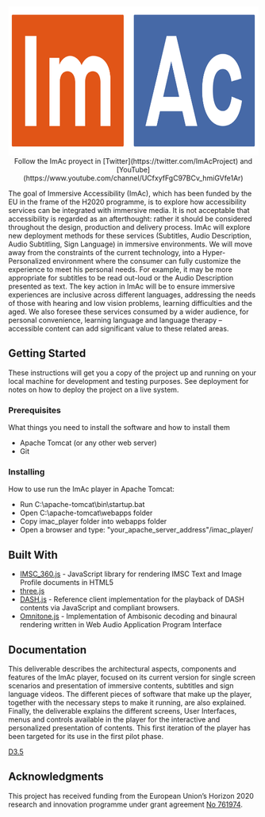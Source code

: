 <p align="center">
    <a href="http://www.imac-project.eu/">
        <img height="300px" width="774px" src="./img/LOGO-IMAC.png" />
    </a>
    Follow the ImAc proyect in [Twitter](https://twitter.com/ImAcProject) and [YouTube](https://www.youtube.com/channel/UCfxyfFgC97BCv_hmiGVfe1Ar)

</p>


<p>
	The goal of Immersive Accessibility (ImAc), which has been funded by the EU in the frame of the H2020 programme, is to explore how accessibility services can be integrated with immersive media. It is not acceptable that accessibility is regarded as an afterthought: rather it should be considered throughout the design, production and delivery process. ImAc will explore new deployment methods for these services (Subtitles, Audio Description, Audio Subtitling, Sign Language) in immersive environments. We will move away from the constraints of the current technology, into a Hyper-Personalized environment where the consumer can fully customize the experience to meet his personal needs. For example, it may be more appropriate for subtitles to be read out-loud or the Audio Description presented as text. The key action in ImAc will be to ensure immersive experiences are inclusive across different languages, addressing the needs of those with hearing and low vision problems, learning difficulties and the aged. We also foresee these services consumed by a wider audience, for personal convenience, learning language and language therapy – accessible content can add significant value to these related areas.
</p>


## Getting Started

These instructions will get you a copy of the project up and running on your local machine for development and testing purposes. See deployment for notes on how to deploy the project on a live system.

### Prerequisites

What things you need to install the software and how to install them

<ul>
    <li> Apache Tomcat (or any other web server)</li>
    <li> Git </li>
</ul>


### Installing

How to use run the ImAc player in Apache Tomcat:

* Run C:\apache-tomcat\bin\startup.bat
* Open C:\apache-tomcat\webapps folder
* Copy imac_player folder into webapps folder
* Open a browser and type: "your_apache_server_address"/imac_player/


## Built With

* [IMSC_360.js](https://github.com/sandflow/imscJS) - JavaScript library for rendering IMSC Text and Image Profile documents in HTML5
* [three.js](https://threejs.org/)
* [DASH.js](https://github.com/Dash-Industry-Forum/dash.js/wiki) - Reference client implementation for the playback of DASH contents via JavaScript and compliant browsers.
* [Omnitone.js](https://github.com/GoogleChrome/omnitone) - Implementation of Ambisonic decoding and binaural rendering written in Web Audio Application Program Interface


## Documentation

This deliverable describes the architectural aspects, components and features of the ImAc player, focused on its current version for single screen scenarios and presentation of immersive contents, subtitles and sign language videos. The different pieces of software that make up the player, together with the necessary steps to make it running, are also explained. Finally, the deliverable explains the different screens, User Interfaces, menus and controls available in the player for the interactive and personalized presentation of contents. This first iteration of the player has been targeted for its use in the first pilot phase.

[D3.5](http://imac-project.eu/wp-content/uploads/2018/12/D3.5-Player-.pdf)



## Acknowledgments

This project has received funding from the European Union’s Horizon 2020 research and innovation programme under grant agreement [No 761974](https://cordis.europa.eu/project/rcn/211084/factsheet/en).